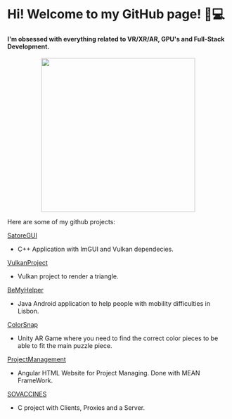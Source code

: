 # Hi! Welcome to my GitHub page! 🥽💻




#### I'm obsessed with everything related to VR/XR/AR, GPU's and Full-Stack Development.


<div id="header" align="center">
  <img src="https://encrypted-tbn1.gstatic.com/images?q=tbn:ANd9GcRXkwBICtyWM0PadwmPFoSCJzBqSTdYClb_keasg_1IecIf2eTR" width="350";/>
</div>



Here are some of my github projects:

[SatoreGUI](https://github.com/ricasbp/SatoreGUI)
  - C++ Application with ImGUI and Vulkan dependecies.

[VulkanProject](https://github.com/ricasbp/Vulkan-Project)
  - Vulkan project to render a triangle. 
    
[BeMyHelper](https://github.com/ricasbp/BeMyHelper)
  - Java Android application to help people with mobility difficulties in Lisbon.

[ColorSnap](https://github.com/ricasbp/ColorSnap)
  - Unity AR Game where you need to find the correct color pieces to be able to fit the main puzzle piece. 

[ProjectManagement](https://github.com/ricasbp/ProjectsManager)
  - Angular HTML Website for Project Managing. Done with MEAN FrameWork. 

[SOVACCINES](https://github.com/ricasbp/SOVACCINES)
  - C project with Clients, Proxies and a Server. 



